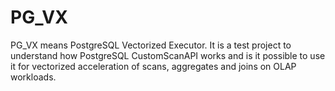 # PG_VX

PG_VX means PostgreSQL Vectorized Executor. It is a test project to understand how PostgreSQL CustomScanAPI works and is it possible to use it for vectorized acceleration of scans, aggregates and joins on OLAP workloads.
